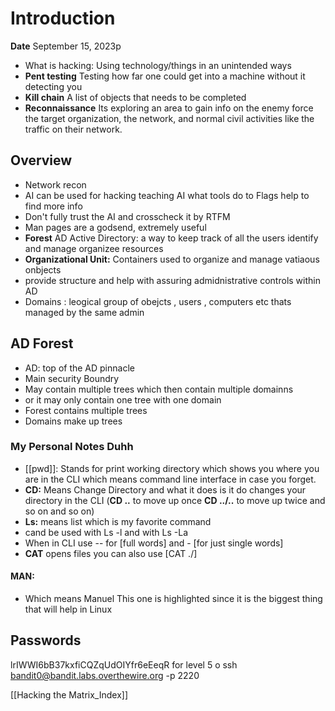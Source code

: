 # Introduction 
**Date** September 15, 2023p
- What is hacking: Using technology/things in an unintended ways 
- **Pent testing** Testing how far one could get into a machine without it detecting you
- **Kill chain** A list of objects that needs to be completed 
- **Reconnaissance** Its exploring an area to gain info on the enemy force the target organization, the network, and normal civil activities like the traffic on their network. 
## Overview
- Network recon
- AI can be used for hacking teaching AI what tools do to Flags help to find more info
- Don't fully trust the AI and crosscheck it by  RTFM
- Man pages are a godsend, extremely useful
- **Forest** AD Active Directory: a way to keep track of all the users identify and manage organizee resources 
- **Organizational Unit:** Containers used to organize and manage vatiaous onbjects 
- provide structure and help with assuring admidnistrative controls within AD
- Domains : leogical group of obejcts , users , computers etc thats managed by the same admin
## AD Forest
- AD: top of the AD pinnacle 
- Main security Boundry 
- May contain multiple trees which then contain multiple domainns 
- or it may only contain one tree with one domain
- Forest contains multiple trees 
- Domains make up trees
### My Personal Notes Duhh
- [[pwd]]: Stands for print working directory which shows you where you are in the CLI which means command line interface in case you forget. 
- **CD:** Means Change Directory and what it does is it do changes your directory in the CLI (**CD ..** to move up once **CD ../..** to move up twice and so on and so on)
- **Ls:** means list which is my favorite command 
- cand be used with Ls -l and with Ls -La
- When in CLI use -- for [full words] and - [for just single words]
- **CAT** opens files you can also use [CAT ./]
#### MAN: 
- Which means Manuel This one is highlighted since it is the biggest thing that will help in Linux
## Passwords
lrIWWI6bB37kxfiCQZqUdOIYfr6eEeqR for level 5 o
ssh bandit0@bandit.labs.overthewire.org -p 2220

[[Hacking the Matrix_Index]]
